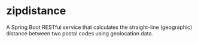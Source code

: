 # zipdistance
A Spring Boot RESTful service that calculates the straight-line (geographic) distance between two postal codes using geolocation data.
